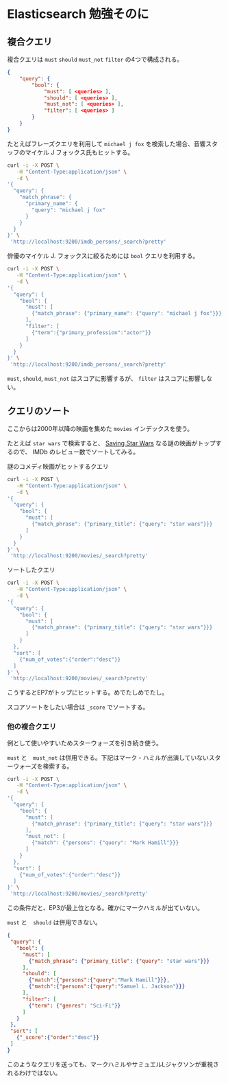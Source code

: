 # Elasticsearch 勉強そのに

## 複合クエリ

複合クエリは `must` `should` `must_not` `filter` の4つで構成される。

```json
{
    "query": {
        "bool": {
            "must": [ <queries> ],
            "should": [ <queries> ],
            "must_not": [ <queries> ],
            "filter": [ <queries> ]
        }
    }
}
```

たとえばフレーズクエリを利用して `michael j fox` を検索した場合、音響スタッフのマイケル J フォックス氏もヒットする。

```sh
curl -i -X POST \
   -H "Content-Type:application/json" \
   -d \
'{
  "query": {
    "match_phrase": {
      "primary_name": {
        "query": "michael j fox"
      }
    }
  }
}' \
 'http://localhost:9200/imdb_persons/_search?pretty'
```

俳優のマイケル J. フォックスに絞るためには `bool` クエリを利用する。

```sh
curl -i -X POST \
   -H "Content-Type:application/json" \
   -d \
'{
  "query": {
    "bool": {
      "must": [
        {"match_phrase": {"primary_name": {"query": "michael j fox"}}}
      ],
      "filter": [
        {"term":{"primary_profession":"actor"}}
      ]
    }
  }
}' \
 'http://localhost:9200/imdb_persons/_search?pretty'
```

`must`, `should`, `must_not` はスコアに影響するが、 `filter` はスコアに影響しない。

## クエリのソート

ここからは2000年以降の映画を集めた `movies` インデックスを使う。

たとえば `star wars` で検索すると、 [Saving Star Wars](https://en.wikipedia.org/wiki/Saving_Star_Wars) なる謎の映画がトップするので、 IMDb のレビュー数でソートしてみる。

謎のコメディ映画がヒットするクエリ

```sh
curl -i -X POST \
   -H "Content-Type:application/json" \
   -d \
'{
  "query": {
    "bool": {
      "must": [
        {"match_phrase": {"primary_title": {"query": "star wars"}}}
      ]
    }
  }
}' \
 'http://localhost:9200/movies/_search?pretty'
```

ソートしたクエリ

```sh
curl -i -X POST \
   -H "Content-Type:application/json" \
   -d \
'{
  "query": {
    "bool": {
      "must": [
        {"match_phrase": {"primary_title": {"query": "star wars"}}}
      ]
    }
  },
  "sort": [
    {"num_of_votes":{"order":"desc"}}
  ]
}' \
 'http://localhost:9200/movies/_search?pretty'
```

こうするとEP7がトップにヒットする。めでたしめでたし。

スコアソートをしたい場合は `_score` でソートする。

### 他の複合クエリ

例として使いやすいためスターウォーズを引き続き使う。

`must` と　`must_not` は併用できる。下記はマーク・ハミルが出演していないスターウォーズを検索する。

```sh
curl -i -X POST \
   -H "Content-Type:application/json" \
   -d \
'{
  "query": {
    "bool": {
      "must": [
        {"match_phrase": {"primary_title": {"query": "star wars"}}}
      ],
      "must_not": [
        {"match": {"persons": {"query": "Mark Hamill"}}}
      ]
    }
  },
  "sort": [
    {"num_of_votes":{"order":"desc"}}
  ]
}' \
 'http://localhost:9200/movies/_search?pretty'
 ```

 この条件だと、EP3が最上位となる。確かにマークハミルが出ていない。

 `must` と　`should` は併用できない。

 ```json
 {
  "query": {
    "bool": {
      "must": [
        {"match_phrase": {"primary_title": {"query": "star wars"}}}
      ],
      "should": [
        {"match":{"persons":{"query":"Mark Hamill"}}},
        {"match":{"persons":{"query":"Samuel L. Jackson"}}}
      ],
      "filter": [
        {"term": {"genres": "Sci-Fi"}}
      ]
    }
  },
  "sort": [
    {"_score":{"order":"desc"}}
  ]
}
```
このようなクエリを送っても、マークハミルやサミュエルLジャクソンが重視されるわけではない。